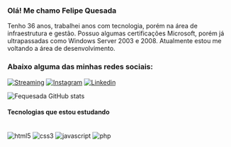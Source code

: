 
### Olá! Me chamo Felipe Quesada

Tenho 36 anos, trabalhei anos com tecnologia, porém na área de infraestrutura e gestão.
Possuo algumas certificações Microsoft, porém já ultrapassadas como Windows Server 2003 e 2008.
Atualmente estou me voltando a área de desenvolvimento.<br/>
### Abaixo alguma das minhas redes sociais:
[![Streaming](https://img.shields.io/badge/Twitch-9146FF?style=for-the-badge&logo=twitch&logoColor=white)](https://twitch.tv/saladinoo)
[![Instagram](https://img.shields.io/badge/Instagram-E4405F?style=for-the-badge&logo=instagram&logoColor=white)](https://instagram.com/_fequesada)
[![Linkedin](https://img.shields.io/badge/LinkedIn-0077B5?style=for-the-badge&logo=linkedin&logoColor=white)]([https://instagram.com/_fequesada](https://www.linkedin.com/in/felipe-xavier-446a1225/))


![Fequesada GitHub stats](https://github-readme-stats.vercel.app/api?username=fequesada&show_icons=true&theme=dracula)

#### Tecnologias que estou estudando
<div style="display: inline-block"><br/>
    <img align="center" alt="html5" src="https://img.shields.io/badge/HTML5-E34F26?style=for-the-badge&logo=html5&logoColor=white">
    <img align="center" alt="css3" src="https://img.shields.io/badge/CSS3-1572B6?style=for-the-badge&logo=css3&logoColor=white">
    <img align="center" alt="javascript" src="https://img.shields.io/badge/JavaScript-F7DF1E?style=for-the-badge&logo=javascript&logoColor=black"> 
    <img align="center" alt="php" src="https://img.shields.io/badge/PHP-777BB4?style=for-the-badge&logo=php&logoColor=white">
</div><br/>
